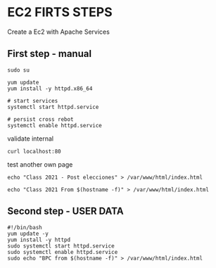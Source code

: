 
# EC2 FIRTS STEPS

Create a Ec2 with Apache Services


## First step - manual

```
sudo su

yum update
yum install -y httpd.x86_64
```


```
# start services
systemctl start httpd.service

# persist cross rebot
systemctl enable httpd.service
```

validate internal
```
curl localhost:80

```

test another own page
```
echo "Class 2021 - Post elecciones" > /var/www/html/index.html

echo "Class 2021 From $(hostname -f)" > /var/www/html/index.html
```



## Second step - USER DATA
```
#!/bin/bash
yum update -y
yum install -y httpd
sudo systemctl start httpd.service
sudo systemctl enable httpd.service
sudo echo "BPC from $(hostname -f)" > /var/www/html/index.html

```



